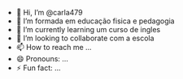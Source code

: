 - 👋 Hi, I’m @carla479
- 👀 I’m formada em educação fisica e pedagogia 
- 🌱 I’m currently learning um curso de ingles
- 💞️ I’m looking to collaborate  com a escola 
- 📫 How to reach me ...
- 😄 Pronouns: ...
- ⚡ Fun fact: ...

<!---
carla479/carla479 is a ✨ special ✨ repository because its `README.md` (this file) appears on your GitHub profile.
You can click the Preview link to take a look at your changes.
--->
